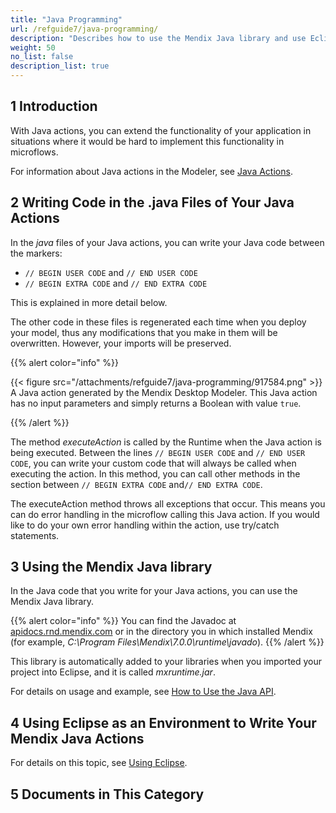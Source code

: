 ```yaml
---
title: "Java Programming"
url: /refguide7/java-programming/
description: "Describes how to use the Mendix Java library and use Eclipse as an environment to write your Mendix Java Actions."
weight: 50
no_list: false
description_list: true 
---
```


## 1 Introduction

With Java actions, you can extend the functionality of your application in situations where it would be hard to implement this functionality in microflows.

For information about Java actions in the Modeler, see [Java Actions](/refguide7/java-actions/).

## 2 Writing Code in the .java Files of Your Java Actions

In the *java* files of your Java actions, you can write your Java code between the markers:

* `// BEGIN USER CODE` and `// END USER CODE`
* `// BEGIN EXTRA CODE` and `// END EXTRA CODE`

This is explained in more detail below.

The other code in these files is regenerated each time when you deploy your model, thus any modifications that you make in them will be overwritten. However, your imports will be preserved.

{{% alert color="info" %}}

{{< figure src="/attachments/refguide7/java-programming/917584.png" >}}
A Java action generated by the Mendix Desktop Modeler. This Java action has no input parameters and simply returns a Boolean with value `true`.

{{% /alert %}}

The method *executeAction* is called by the Runtime when the Java action is being executed. Between the lines `// BEGIN USER CODE` and `// END USER CODE`, you can write your custom code that will always be called when executing the action. In this method, you can call other methods in the section between `// BEGIN EXTRA CODE` and`// END EXTRA CODE`.

The executeAction method throws all exceptions that occur. This means you can do error handling in the microflow calling this Java action. If you would like to do your own error handling within the action, use try/catch statements.

## 3 Using the Mendix Java library

In the Java code that you write for your Java actions, you can use the Mendix Java library.

{{% alert color="info" %}}
You can find the Javadoc at [apidocs.rnd.mendix.com](http://apidocs.rnd.mendix.com/7/runtime/index.html) or in the directory you in which installed Mendix (for example, *C:\Program Files\Mendix\7.0.0\runtime\javado*).
{{% /alert %}}

This library is automatically added to your libraries when you imported your project into Eclipse, and it is called *mxruntime.jar*.

For details on usage and example, see [How to Use the Java API](/howto7/logic-business-rules/java-api-tutorial/).

## 4 Using Eclipse as an Environment to Write Your Mendix Java Actions

For details on this topic, see [Using Eclipse](/refguide7/using-eclipse/).

## 5 Documents in This Category

